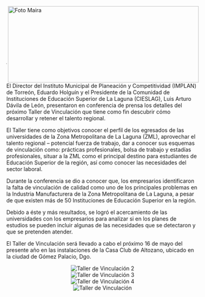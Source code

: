 <p>
   <a title="ir a Otras Publicaciones" href="http://www.trcimplan.gob.mx/autores/maira-ivonne-flores-reyes.html"><img class="img-responsive contenido-imagen" src="../imagenes/128/lic-maira-ivonne-flores-reyes-top5.png" align="right" alt="Foto Maira" width="500" height="200"></a>

</p>

</br></br></br></br></br></br></br></br>

---


El Director del Instituto Municipal de Planeación y Competitividad (IMPLAN) de Torreón, Eduardo Holguín y el Presidente de la Comunidad de Instituciones de Educación Superior de La Laguna (CIESLAG), Luis Arturo Dávila de León, presentaron en conferencia de prensa los detalles del próximo Taller de Vinculación que tiene como fin descubrir cómo desarrollar y retener el talento regional.

El Taller tiene como objetivos conocer el perfil de los egresados de las universidades de la Zona Metropolitana de La Laguna (ZML), aprovechar el talento regional – potencial fuerza de trabajo, dar a conocer sus esquemas de vinculación como: prácticas profesionales, bolsa de trabajo y estadías profesionales, situar a la ZML como el principal destino para estudiantes de Educación Superior de la región, así como conocer las necesidades del sector laboral.

Durante la conferencia se dio a conocer que, los empresarios identificaron la falta de vinculación de calidad como uno de los principales problemas en la Industria Manufacturera de la Zona Metropolitana de La Laguna, a pesar de que existen más de 50 Instituciones de Educación Superior en la región.

Debido a éste y más resultados, se logró el acercamiento de las universidades con los empresarios para analizar si en los planes de estudios se pueden incluir algunas de las necesidades que se detectaron y que se pretenden atender.

El Taller de Vinculación será llevado a cabo el próximo 16 de mayo del presente año en las instalaciones de la Casa Club de Altozano, ubicado en la ciudad de Gómez Palacio, Dgo.


<center><img src="2019-05-08-taller-de-vinculacion/ima02.jpg" alt="Taller de Vinculación 2"></center>

<center><img src="2019-05-08-taller-de-vinculacion/ima03.jpg" alt="Taller de Vinculación 3"></center>

<center><img src="2019-05-08-taller-de-vinculacion/ima04.jpg" alt="Taller de Vinculación 4"></center>

<center><img src="2019-05-08-taller-de-vinculacion/ima01.jpg" alt="Taller de Vinculación"></center>
</br>
